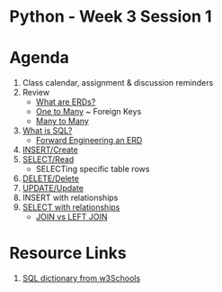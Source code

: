 # Python - Week 3 Session 1

# Agenda
1. Class calendar, assignment & discussion reminders
2. Review
    - [What are ERDs?](https://login.codingdojo.com/m/309/9255/62325)
    - [One to Many](https://login.codingdojo.com/m/309/9255/62328)
        ~ Foreign Keys
    - [Many to Many](https://login.codingdojo.com/m/309/9255/62329)
3. [What is SQL?](https://login.codingdojo.com/m/309/9256/62358)
    - [Forward Engineering an ERD](https://login.codingdojo.com/m/309/9256/62369)
4. [INSERT/Create](https://login.codingdojo.com/m/309/9256/62362)
5. [SELECT/Read](https://login.codingdojo.com/m/309/9256/62361)
    - SELECTing specific table rows
6. [DELETE/Delete](https://login.codingdojo.com/m/309/9256/62364)
7. [UPDATE/Update](https://login.codingdojo.com/m/309/9256/62363)
8. INSERT with relationships
9. [SELECT with relationships](https://login.codingdojo.com/m/309/9256/62366)
    - [JOIN vs LEFT JOIN](https://login.codingdojo.com/m/309/9256/62367)

# Resource Links
1. [SQL dictionary from w3Schools](https://www.w3schools.com/sql/sql_ref_keywords.asp)